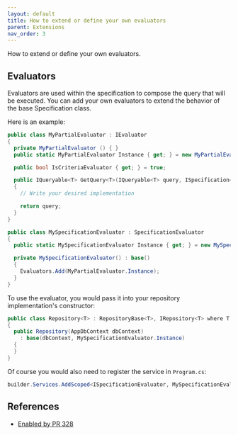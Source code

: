 ```yaml
---
layout: default
title: How to extend or define your own evaluators
parent: Extensions
nav_order: 3
---
```


How to extend or define your own evaluators.

## Evaluators

Evaluators are used within the specification to compose the query that will be executed. You can add your own evaluators to extend the behavior of the base Specification class.

Here is an example:

```csharp
public class MyPartialEvaluator : IEvaluator
{
  private MyPartialEvaluator () { }
  public static MyPartialEvaluator Instance { get; } = new MyPartialEvaluator();

  public bool IsCriteriaEvaluator { get; } = true;

  public IQueryable<T> GetQuery<T>(IQueryable<T> query, ISpecification<T> specification) where T : class
  {
    // Write your desired implementation

    return query;
  }
}

public class MySpecificationEvaluator : SpecificationEvaluator
{
  public static MySpecificationEvaluator Instance { get; } = new MySpecificationEvaluator();

  private MySpecificationEvaluator() : base()
  {
    Evaluators.Add(MyPartialEvaluator.Instance);
  }
}
```

To use the evaluator, you would pass it into your repository implementation's constructor:

```csharp
public class Repository<T> : RepositoryBase<T>, IRepository<T> where T : class
{
  public Repository(AppDbContext dbContext) 
    : base(dbContext, MySpecificationEvaluator.Instance)
  {
  }
}
```

Of course you would also need to register the service in `Program.cs`:

```csharp
builder.Services.AddScoped<ISpecificationEvaluator, MySpecificationEvaluator>();
```

## References

- [Enabled by PR 328](https://github.com/ardalis/Specification/pull/328)